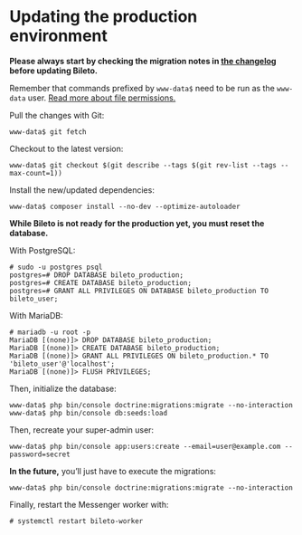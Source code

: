 # Updating the production environment

**Please always start by checking the migration notes in [the changelog](/CHANGELOG.md) before updating Bileto.**

Remember that commands prefixed by `www-data$` need to be run as the `www-data` user.
[Read more about file permissions.](/docs/administrators/deploy.md#about-file-permissions)

Pull the changes with Git:

```console
www-data$ git fetch
```

Checkout to the latest version:

```console
www-data$ git checkout $(git describe --tags $(git rev-list --tags --max-count=1))
```

Install the new/updated dependencies:

```console
www-data$ composer install --no-dev --optimize-autoloader
```

**While Bileto is not ready for the production yet, you must reset the database.**

With PostgreSQL:

```command
# sudo -u postgres psql
postgres=# DROP DATABASE bileto_production;
postgres=# CREATE DATABASE bileto_production;
postgres=# GRANT ALL PRIVILEGES ON DATABASE bileto_production TO bileto_user;
```

With MariaDB:

```console
# mariadb -u root -p
MariaDB [(none)]> DROP DATABASE bileto_production;
MariaDB [(none)]> CREATE DATABASE bileto_production;
MariaDB [(none)]> GRANT ALL PRIVILEGES ON bileto_production.* TO 'bileto_user'@'localhost';
MariaDB [(none)]> FLUSH PRIVILEGES;
```

Then, initialize the database:

```console
www-data$ php bin/console doctrine:migrations:migrate --no-interaction
www-data$ php bin/console db:seeds:load
```

Then, recreate your super-admin user:

```console
www-data$ php bin/console app:users:create --email=user@example.com --password=secret
```

**In the future,** you’ll just have to execute the migrations:

```console
www-data$ php bin/console doctrine:migrations:migrate --no-interaction
```

Finally, restart the Messenger worker with:

```console
# systemctl restart bileto-worker
```
